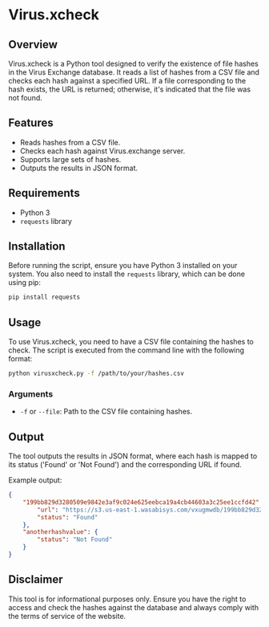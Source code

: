 # Virus.xcheck

## Overview
Virus.xcheck is a Python tool designed to verify the existence of file hashes in the Virus Exchange database. It reads a list of hashes from a CSV file and checks each hash against a specified URL. If a file corresponding to the hash exists, the URL is returned; otherwise, it's indicated that the file was not found.

## Features
- Reads hashes from a CSV file.
- Checks each hash against Virus.exchange server.
- Supports large sets of hashes.
- Outputs the results in JSON format.

## Requirements
- Python 3
- `requests` library

## Installation
Before running the script, ensure you have Python 3 installed on your system. You also need to install the `requests` library, which can be done using pip:

```bash
pip install requests
```

## Usage
To use Virus.xcheck, you need to have a CSV file containing the hashes to check. The script is executed from the command line with the following format:

```bash
python virusxcheck.py -f /path/to/your/hashes.csv
```

### Arguments
- `-f` or `--file`: Path to the CSV file containing hashes.

## Output
The tool outputs the results in JSON format, where each hash is mapped to its status ('Found' or 'Not Found') and the corresponding URL if found.

Example output:

```json
{
    "199bb829d3280509e9842e3af9c024e625eebca19a4cb44603a3c25ee1ccfd42": {
        "url": "https://s3.us-east-1.wasabisys.com/vxugmwdb/199bb829d3280509e9842e3af9c024e625eebca19a4cb44603a3c25ee1ccfd42",
        "status": "Found"
    },
    "anotherhashvalue": {
        "status": "Not Found"
    }
}
```

## Disclaimer
This tool is for informational purposes only. Ensure you have the right to access and check the hashes against the database and always comply with the terms of service of the website.